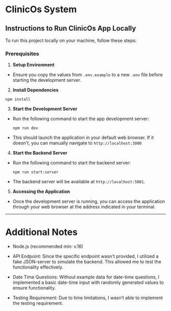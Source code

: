 # ClinicOs System

## Instructions to Run ClinicOs App Locally

To run this project locally on your machine, follow these steps:

### Prerequisites

1. **Setup Environment**

  - Ensure you copy the values from `.env.example` to a new `.env` file before starting the development server.

2. **Install Dependencies**

  ```
  npm install
  ```

3. **Start the Development Server**

  - Run the following command to start the app development server:
    ```
    npm run dev
    ```
  - This should launch the application in your default web browser. If it doesn't, you can manually navigate to `http://localhost:3000`

4. **Start the Backend Server**

  - Run the following command to start the backend server:
    ```
    npm run start:server
    ```
  - The backend server will be available at `http://localhost:5001`. 

5. **Accessing the Application**

  - Once the development server is running, you can access the application through your web browser at the address indicated in your terminal.

---

# Additional Notes

- Node.js (recommended min: v.16)

- API Endpoint: Since the specific endpoint wasn't provided, I utilized a fake JSON-server to simulate the backend. This allowed me to test the functionality effectively.

- Date Time Questions: Without example data for date-time questions, I implemented a basic date-time input with randomly generated values to ensure functionality.

- Testing Requirement: Due to time limitations, I wasn’t able to implement the testing requirement.